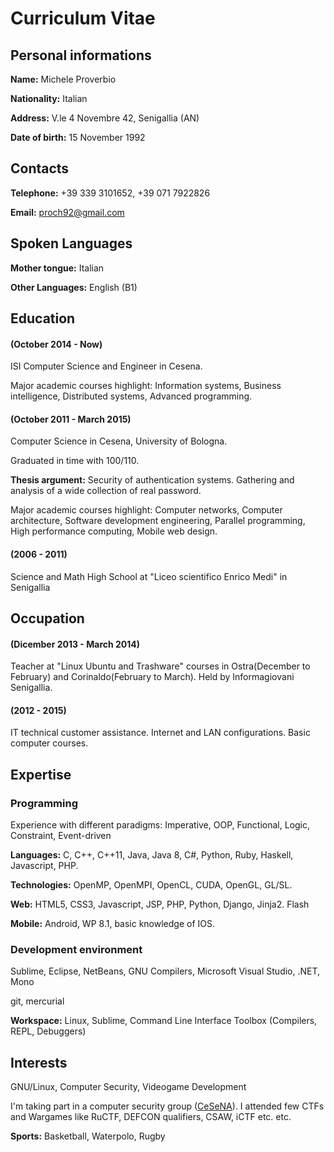 # Curriculum Vitae

## Personal informations
**Name:** Michele Proverbio

**Nationality:** Italian

**Address:** V.le 4 Novembre 42, Senigallia (AN)

**Date of birth:** 15 November 1992

## Contacts
**Telephone:** +39 339 3101652, +39 071 7922826

**Email:** proch92@gmail.com

## Spoken Languages
**Mother tongue:** Italian

**Other Languages:** English (B1)

## Education
#### (October 2014 - Now)

ISI Computer Science and Engineer in Cesena. 

Major academic courses highlight: Information systems, Business intelligence, Distributed systems, Advanced programming.

#### (October 2011 - March 2015)

Computer Science in Cesena, University of Bologna.

Graduated in time with 100/110.

**Thesis argument:** Security of authentication systems. Gathering and analysis of a wide collection of real password.

Major academic courses highlight: Computer networks, Computer architecture, Software development engineering, Parallel programming, High performance computing, Mobile web design.

#### (2006 - 2011)

Science and Math High School at "Liceo scientifico Enrico Medi" in Senigallia

## Occupation
#### (Dicember 2013 - March 2014)

Teacher at "Linux Ubuntu and Trashware" courses in Ostra(December to February) and Corinaldo(February to March).
Held by Informagiovani Senigallia.

#### (2012 - 2015)

IT technical customer assistance. Internet and LAN configurations. Basic computer courses.

## Expertise
### Programming
Experience with different paradigms: Imperative, OOP, Functional, Logic, Constraint, Event-driven

**Languages:** C, C++, C++11, Java, Java 8, C#, Python, Ruby, Haskell, Javascript, PHP.

**Technologies:** OpenMP, OpenMPI, OpenCL, CUDA, OpenGL, GL/SL.

**Web:** HTML5, CSS3, Javascript, JSP, PHP, Python, Django, Jinja2. Flash

**Mobile:** Android, WP 8.1, basic knowledge of IOS.

### Development environment
Sublime, Eclipse, NetBeans, GNU Compilers, Microsoft Visual Studio, .NET, Mono

git, mercurial

**Workspace:** Linux, Sublime, Command Line Interface Toolbox (Compilers, REPL, Debuggers)

## Interests
GNU/Linux, Computer Security, Videogame Development

I'm taking part in a computer security group ([CeSeNA](https://cesena.ing2.unibo.it/)). I attended few CTFs and Wargames like RuCTF, DEFCON qualifiers, CSAW, iCTF etc. etc.

**Sports:** Basketball, Waterpolo, Rugby
